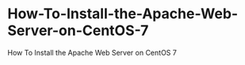 # How-To-Install-the-Apache-Web-Server-on-CentOS-7
How To Install the Apache Web Server on CentOS 7
